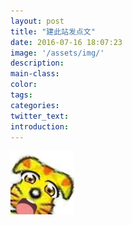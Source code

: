 ```yaml
---
layout: post
title: "建此站发点文"
date: 2016-07-16 18:07:23
image: '/assets/img/'
description:
main-class:
color:
tags:
categories:
twitter_text:
introduction:
---
```

![Coração feito de ícones coloridos](/assets/img/blog-author.jpg)
